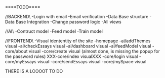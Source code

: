 ====TODO====

//BACKEND\\
-Login with email
-Email verification
-Data Base structure
-Data Base Integration
-Change password logic
-All views

//AI\\
-Contruct model
-Feed model
-Train model

//FRONTEND\\
-Visual idententity of the site
-homepage
-ai/addThemes visual
-ai/checkEssays visual
-ai/dashboard visual
-ai/feedModel visual
-core/about visual
-core/create visual (almost done, is missing the popup for the password rules)
XXX-core/index visualXXX
-core/login visual
-core/myEssays visual
-core/sendEssays visual
-core/mySpace visual

THERE IS A LOOOOT TO DO